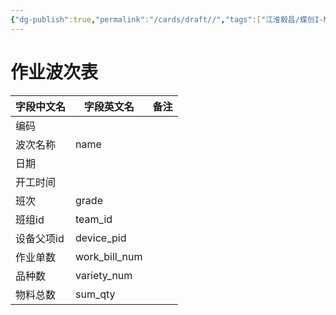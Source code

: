 ```yaml
---
{"dg-publish":true,"permalink":"/cards/draft//","tags":["江淮毅昌/蝶创I-MES/MES"]}
---
```



# 作业波次表

| **字段中文名** | **字段英文名**     | **备注** |
| --------- | ------------- | ------ |
| 编码        |               |        |
| 波次名称      | name          |        |
| 日期        |               |        |
| 开工时间      |               |        |
| 班次        | grade         |        |
| 班组id      | team_id       |        |
| 设备父项id    | device_pid    |        |
| 作业单数      | work_bill_num |        |
| 品种数       | variety_num   |        |
| 物料总数      | sum_qty       |        |

